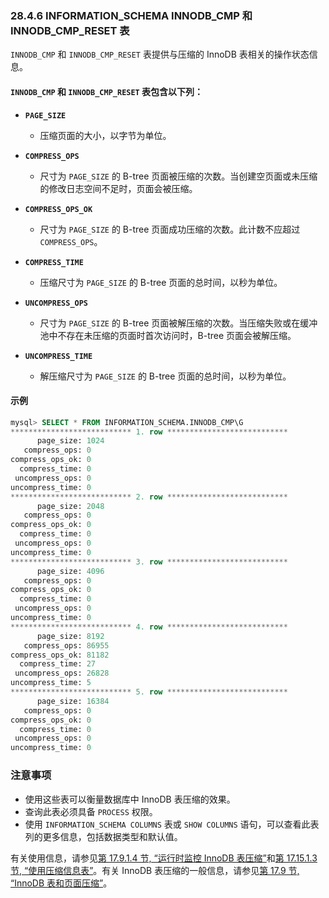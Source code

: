 ### 28.4.6 INFORMATION_SCHEMA INNODB_CMP 和 INNODB_CMP_RESET 表

`INNODB_CMP` 和 `INNODB_CMP_RESET` 表提供与压缩的 InnoDB 表相关的操作状态信息。

#### `INNODB_CMP` 和 `INNODB_CMP_RESET` 表包含以下列：

- **`PAGE_SIZE`**
  - 压缩页面的大小，以字节为单位。

- **`COMPRESS_OPS`**
  - 尺寸为 `PAGE_SIZE` 的 B-tree 页面被压缩的次数。当创建空页面或未压缩的修改日志空间不足时，页面会被压缩。

- **`COMPRESS_OPS_OK`**
  - 尺寸为 `PAGE_SIZE` 的 B-tree 页面成功压缩的次数。此计数不应超过 `COMPRESS_OPS`。

- **`COMPRESS_TIME`**
  - 压缩尺寸为 `PAGE_SIZE` 的 B-tree 页面的总时间，以秒为单位。

- **`UNCOMPRESS_OPS`**
  - 尺寸为 `PAGE_SIZE` 的 B-tree 页面被解压缩的次数。当压缩失败或在缓冲池中不存在未压缩的页面时首次访问时，B-tree 页面会被解压缩。

- **`UNCOMPRESS_TIME`**
  - 解压缩尺寸为 `PAGE_SIZE` 的 B-tree 页面的总时间，以秒为单位。

#### 示例

```sql
mysql> SELECT * FROM INFORMATION_SCHEMA.INNODB_CMP\G
*************************** 1. row ***************************
      page_size: 1024
   compress_ops: 0
compress_ops_ok: 0
  compress_time: 0
 uncompress_ops: 0
uncompress_time: 0
*************************** 2. row ***************************
      page_size: 2048
   compress_ops: 0
compress_ops_ok: 0
  compress_time: 0
 uncompress_ops: 0
uncompress_time: 0
*************************** 3. row ***************************
      page_size: 4096
   compress_ops: 0
compress_ops_ok: 0
  compress_time: 0
 uncompress_ops: 0
uncompress_time: 0
*************************** 4. row ***************************
      page_size: 8192
   compress_ops: 86955
compress_ops_ok: 81182
  compress_time: 27
 uncompress_ops: 26828
uncompress_time: 5
*************************** 5. row ***************************
      page_size: 16384
   compress_ops: 0
compress_ops_ok: 0
  compress_time: 0
 uncompress_ops: 0
uncompress_time: 0
```

### 注意事项

- 使用这些表可以衡量数据库中 InnoDB 表压缩的效果。
- 查询此表必须具备 `PROCESS` 权限。
- 使用 `INFORMATION_SCHEMA COLUMNS` 表或 `SHOW COLUMNS` 语句，可以查看此表列的更多信息，包括数据类型和默认值。

有关使用信息，请参见[第 17.9.1.4 节, “运行时监控 InnoDB 表压缩”](#monitoring-innodb-table-compression-at-runtime)和[第 17.15.1.3 节, “使用压缩信息表”](#using-the-compression-information-schema-tables)。有关 InnoDB 表压缩的一般信息，请参见[第 17.9 节, “InnoDB 表和页面压缩”](#innodb-table-and-page-compression)。